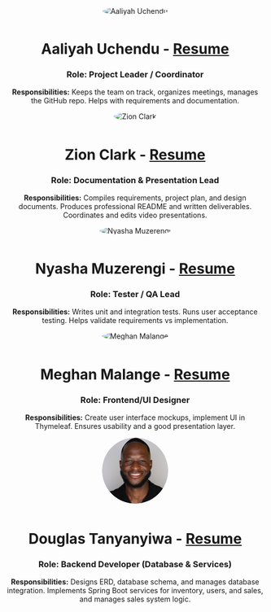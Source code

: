  <div align="center">
  <img src="../../img/team-pictures/" 
       alt="Aaliyah Uchendu" 
       width="130" 
       style="border-radius: 50%; margin-bottom: 10px;" />
  
  <h1>Aaliyah Uchendu - <a href="./project-plan/resumes/Aaliyah_Resume/">Resume</a></h1>

  <h3>Role: Project Leader / Coordinator </h3>

  <p>
    <strong>Responsibilities:</strong> Keeps the team on track, organizes meetings, manages the GitHub repo. Helps with requirements and documentation.
  </p>
</div>



<div align="center">
  <img src="../../img/team-pictures/" 
       alt="Zion Clark" 
       width="130" 
       style="border-radius: 50%; margin-bottom: 10px;" />
  
  <h1>Zion Clark - <a href="./project-plan/resumes/Zion_Resume/">Resume</a></h1>

  <h3>Role: Documentation & Presentation Lead </h3>

  <p>
    <strong>Responsibilities:</strong> Compiles requirements, project plan, and design documents. Produces professional README and written deliverables. Coordinates and edits video presentations.
  </p>
</div>



<div align="center">
  <img src="../../img/team-pictures/" 
       alt="Nyasha Muzerengi" 
       width="130" 
       style="border-radius: 50%; margin-bottom: 10px;" />
  
  <h1>Nyasha Muzerengi - <a href="./project-plan/resumes/Nyasha_Resume/">Resume</a></h1>

  <h3>Role: Tester / QA Lead </h3>

  <p>
    <strong>Responsibilities:</strong> Writes unit and integration tests. Runs user acceptance testing. Helps validate requirements vs implementation.
  </p>
</div>



<div align="center">
  <img src="../../img/team-pictures/" 
       alt="Meghan Malange" 
       width="130" 
       style="border-radius: 50%; margin-bottom: 10px;" />
  
  <h1>Meghan Malange - <a href="./project-plan/resumes/Meghan_Resume/">Resume</a></h1>

  <h3>Role: Frontend/UI Designer </h3>

  <p>
    <strong>Responsibilities:</strong> Create user interface mockups, implement UI in Thymeleaf. Ensures usability and a good presentation layer.
  </p>
</div>



<div align="center">
  <img src="../../img/team-pictures/douglasjr.png" 
       alt="Douglas Tanyanyiwa" 
       width="130" 
       style="border-radius: 50%; margin-bottom: 10px;" />
  
  <h1>Douglas Tanyanyiwa - <a href="./project-plan/resumes/Douglas_Resume/">Resume</a></h1>

  <h3>Role: Backend Developer (Database & Services)</h3>

  <p>
    <strong>Responsibilities:</strong> Designs ERD, database schema, and manages database integration.
    Implements Spring Boot services for inventory, users, and sales, and manages sales system logic.
  </p>
</div>










